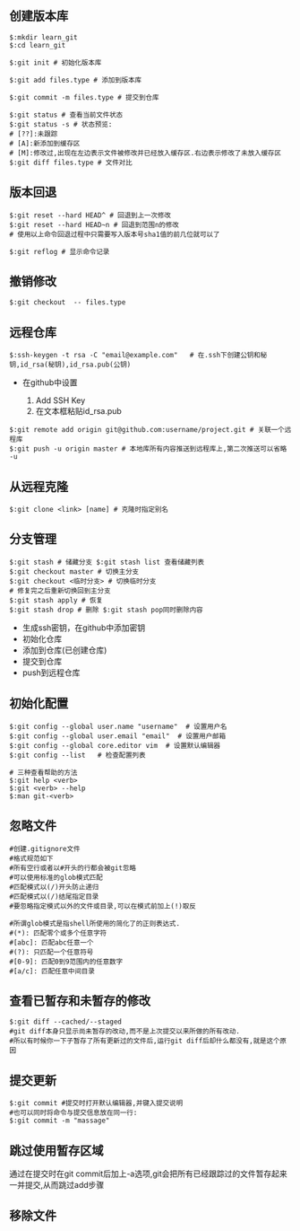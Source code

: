 ## 创建版本库

```shell
$:mkdir learn_git
$:cd learn_git

$:git init # 初始化版本库

$:git add files.type # 添加到版本库

$:git commit -m files.type # 提交到仓库

$:git status # 查看当前文件状态
$:git status -s # 状态预览:
# [??]:未跟踪
# [A]:新添加到缓存区
# [M]:修改过,出现在左边表示文件被修改并已经放入缓存区.右边表示修改了未放入缓存区
$:git diff files.type # 文件对比

```



## 版本回退

```shell
$:git reset --hard HEAD^ # 回退到上一次修改
$:git reset --hard HEAD~n # 回退到范围n的修改
# 使用以上命令回退过程中只需要写入版本号sha1值的前几位就可以了

$:git reflog # 显示命令记录
```



## 撤销修改

```shell
$:git checkout  -- files.type
```



## 远程仓库



```shell
$:ssh-keygen -t rsa -C "email@example.com"   # 在.ssh下创建公钥和秘钥,id_rsa(秘钥),id_rsa.pub(公钥) 
```

- 在github中设置

    1. Add SSH Key
    2. 在文本框粘贴id_rsa.pub

    

```shell
$:git remote add origin git@github.com:username/project.git # 关联一个远程库
$:git push -u origin master # 本地库所有内容推送到远程库上,第二次推送可以省略 -u
```



## 从远程克隆

```shell
$:git clone <link> [name] # 克隆时指定别名
```



## 分支管理

```shell
$:git stash # 储藏分支 $:git stash list 查看储藏列表
$:git checkout master # 切换主分支
$:git checkout <临时分支> # 切换临时分支
# 修复完之后重新切换回到主分支
$:git stash apply # 恢复
$:git stash drop # 删除 $:git stash pop同时删除内容
```



-   生成ssh密钥，在github中添加密钥
-   初始化仓库
-   添加到仓库(已创建仓库)
-   提交到仓库
-   push到远程仓库



## 初始化配置



```shell
$:git config --global user.name "username"  # 设置用户名
$:git config --global user.email "email"  # 设置用户邮箱
$:git config --global core.editor vim  # 设置默认编辑器
$:git config --list   # 检查配置列表

# 三种查看帮助的方法
$:git help <verb>
$:git <verb> --help
$:man git-<verb>

```



## 忽略文件

```shell
#创建.gitignore文件
#格式规范如下
#所有空行或者以#开头的行都会被git忽略
#可以使用标准的glob模式匹配
#匹配模式以(/)开头防止递归
#匹配模式以(/)结尾指定目录
#要忽略指定模式以外的文件或目录,可以在模式前加上(!)取反

#所谓glob模式是指shell所使用的简化了的正则表达式.
#(*): 匹配零个或多个任意字符
#[abc]: 匹配abc任意一个
#(?): 只匹配一个任意符号
#[0-9]: 匹配0到9范围内的任意数字
#[a/c]: 匹配任意中间目录
```





## 查看已暂存和未暂存的修改

```shell
$:git diff --cached/--staged
#git diff本身只显示尚未暂存的改动,而不是上次提交以来所做的所有改动.
#所以有时候你一下子暂存了所有更新过的文件后,运行git diff后却什么都没有,就是这个原因
```



## 提交更新

```shell
$:git commit #提交时打开默认编辑器,并键入提交说明
#也可以同时将命令与提交信息放在同一行:
$:git commit -m "massage"

```



## 跳过使用暂存区域

通过在提交时在git commit后加上-a选项,git会把所有已经跟踪过的文件暂存起来一并提交,从而跳过add步骤



## 移除文件












